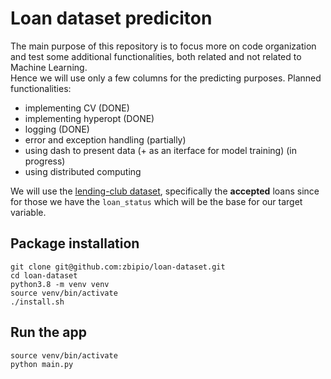 # Loan dataset prediciton
The main purpose of this repository is to focus more on code organization and test some additional functionalities, both related and not related to Machine Learning.<br> 
Hence we will use only a few columns for the predicting purposes. 
Planned functionalities:
- implementing CV (DONE)
- implementing hyperopt (DONE)
- logging (DONE)
- error and exception handling (partially)
- using dash to present data (+ as an iterface for model training) (in progress)
- using distributed computing

We will use the [lending-club dataset](https://www.kaggle.com/wordsforthewise/lending-club), specifically the **accepted** loans since for those we have the `loan_status` which will be the base for our target variable.
     
 

## Package installation

```commandline
git clone git@github.com:zbipio/loan-dataset.git
cd loan-dataset
python3.8 -m venv venv
source venv/bin/activate
./install.sh
```

## Run the app
```commandline
source venv/bin/activate
python main.py
```
